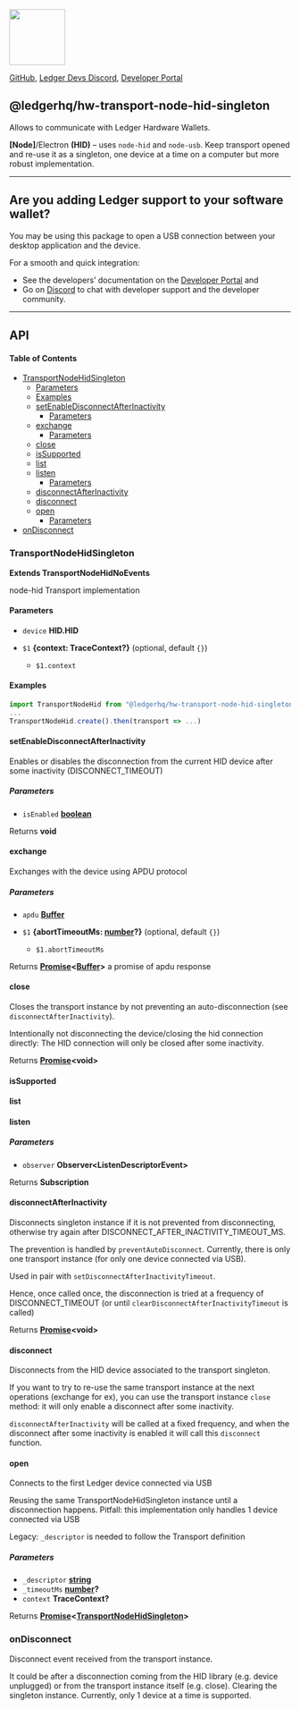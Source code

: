 <img src="https://user-images.githubusercontent.com/4631227/191834116-59cf590e-25cc-4956-ae5c-812ea464f324.png" height="100" />

[GitHub](https://github.com/LedgerHQ/ledger-live/),
[Ledger Devs Discord](https://developers.ledger.com/discord-pro),
[Developer Portal](https://developers.ledger.com/)

## @ledgerhq/hw-transport-node-hid-singleton

Allows to communicate with Ledger Hardware Wallets.

**\[Node]**/Electron **(HID)** – uses `node-hid` and `node-usb`. Keep transport opened and re-use it as a singleton, one device at a time on a computer but more robust implementation.

***

## Are you adding Ledger support to your software wallet?

You may be using this package to open a USB connection between your desktop application and the device.

For a smooth and quick integration:

*   See the developers’ documentation on the [Developer Portal](https://developers.ledger.com/docs/transport/overview/) and
*   Go on [Discord](https://developers.ledger.com/discord-pro/) to chat with developer support and the developer community.

***

## API

<!-- Generated by documentation.js. Update this documentation by updating the source code. -->

#### Table of Contents

*   [TransportNodeHidSingleton](#transportnodehidsingleton)
    *   [Parameters](#parameters)
    *   [Examples](#examples)
    *   [setEnableDisconnectAfterInactivity](#setenabledisconnectafterinactivity)
        *   [Parameters](#parameters-1)
    *   [exchange](#exchange)
        *   [Parameters](#parameters-2)
    *   [close](#close)
    *   [isSupported](#issupported)
    *   [list](#list)
    *   [listen](#listen)
        *   [Parameters](#parameters-3)
    *   [disconnectAfterInactivity](#disconnectafterinactivity)
    *   [disconnect](#disconnect)
    *   [open](#open)
        *   [Parameters](#parameters-4)
*   [onDisconnect](#ondisconnect)

### TransportNodeHidSingleton

**Extends TransportNodeHidNoEvents**

node-hid Transport implementation

#### Parameters

*   `device` **HID.HID**&#x20;
*   `$1` **{context: TraceContext?}**  (optional, default `{}`)

    *   `$1.context` &#x20;

#### Examples

```javascript
import TransportNodeHid from "@ledgerhq/hw-transport-node-hid-singleton";
...
TransportNodeHid.create().then(transport => ...)
```

#### setEnableDisconnectAfterInactivity

Enables or disables the disconnection from the current HID device after some inactivity (DISCONNECT\_TIMEOUT)

##### Parameters

*   `isEnabled` **[boolean](https://developer.mozilla.org/docs/Web/JavaScript/Reference/Global_Objects/Boolean)**&#x20;

Returns **void**&#x20;

#### exchange

Exchanges with the device using APDU protocol

##### Parameters

*   `apdu` **[Buffer](https://nodejs.org/api/buffer.html)**&#x20;
*   `$1` **{abortTimeoutMs: [number](https://developer.mozilla.org/docs/Web/JavaScript/Reference/Global_Objects/Number)?}**  (optional, default `{}`)

    *   `$1.abortTimeoutMs` &#x20;

Returns **[Promise](https://developer.mozilla.org/docs/Web/JavaScript/Reference/Global_Objects/Promise)<[Buffer](https://nodejs.org/api/buffer.html)>** a promise of apdu response

#### close

Closes the transport instance by not preventing an auto-disconnection (see `disconnectAfterInactivity`).

Intentionally not disconnecting the device/closing the hid connection directly:
The HID connection will only be closed after some inactivity.

Returns **[Promise](https://developer.mozilla.org/docs/Web/JavaScript/Reference/Global_Objects/Promise)\<void>**&#x20;

#### isSupported

#### list

#### listen

##### Parameters

*   `observer` **Observer\<ListenDescriptorEvent>**&#x20;

Returns **Subscription**&#x20;

#### disconnectAfterInactivity

Disconnects singleton instance if it is not prevented from disconnecting,
otherwise try again after DISCONNECT\_AFTER\_INACTIVITY\_TIMEOUT\_MS.

The prevention is handled by `preventAutoDisconnect`.
Currently, there is only one transport instance (for only one device connected via USB).

Used in pair with `setDisconnectAfterInactivityTimeout`.

Hence, once called once, the disconnection is tried at a frequency of DISCONNECT\_TIMEOUT (or until `clearDisconnectAfterInactivityTimeout` is called)

Returns **[Promise](https://developer.mozilla.org/docs/Web/JavaScript/Reference/Global_Objects/Promise)\<void>**&#x20;

#### disconnect

Disconnects from the HID device associated to the transport singleton.

If you want to try to re-use the same transport instance at the next operations (exchange for ex), you can use
the transport instance `close` method: it will only enable a disconnect after some inactivity.

`disconnectAfterInactivity` will be called at a fixed frequency, and when the disconnect after some inactivity is enabled
it will call this `disconnect` function.

#### open

Connects to the first Ledger device connected via USB

Reusing the same TransportNodeHidSingleton instance until a disconnection happens.
Pitfall: this implementation only handles 1 device connected via USB

Legacy: `_descriptor` is needed to follow the Transport definition

##### Parameters

*   `_descriptor` **[string](https://developer.mozilla.org/docs/Web/JavaScript/Reference/Global_Objects/String)**&#x20;
*   `_timeoutMs` **[number](https://developer.mozilla.org/docs/Web/JavaScript/Reference/Global_Objects/Number)?**&#x20;
*   `context` **TraceContext?**&#x20;

Returns **[Promise](https://developer.mozilla.org/docs/Web/JavaScript/Reference/Global_Objects/Promise)<[TransportNodeHidSingleton](#transportnodehidsingleton)>**&#x20;

### onDisconnect

Disconnect event received from the transport instance.

It could be after a disconnection coming from the HID library (e.g. device unplugged) or from the transport instance itself (e.g. close).
Clearing the singleton instance.
Currently, only 1 device at a time is supported.
